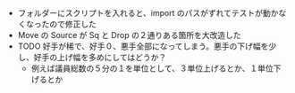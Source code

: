 * フォルダーにスクリプトを入れると、import のパスがずれてテストが動かなくなったので修正した
* Move の Source が Sq と Drop の２通りある箇所を大改造した
* TODO 好手が稀で、好手０、悪手全部になってしまう。悪手の下げ幅を少し、好手の上げ幅を多めにしてはどうか？
  * 例えば議員総数の５分の１を単位として、３単位上げるとか、１単位下げるとか
